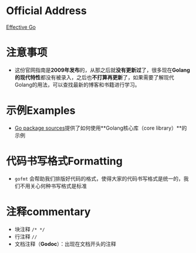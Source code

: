 # Official Address
[Effective Go](https://golang.google.cn/doc/effective_go)
# 注意事项
+ 这份官网指南是**2009年发布**的，从那之后就**没有更新过**了，很多现在**Golang的现代特性**都没有被录入，之后也**不打算再更新**了，如果需要了解现代Golang的用法，可以查找最新的博客和书籍进行学习。
# 示例Examples
+ [ Go package sources](https://golang.google.cn/src/)提供了如何使用**Golang核心库（core library）**的示例
# 代码书写格式Formatting
+ `gofmt` 会帮助我们排版好代码的格式，使得大家的代码书写格式是统一的，我们不用关心何种书写格式是标准
# 注释commentary
+ 块注释 `/* */`
+ 行注释 `//`
+ 文档注释（**Godoc**）：出现在文档开头的注释

